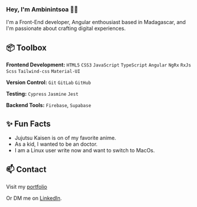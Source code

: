### Hey, I'm Ambinintsoa 👋🏽 

I'm a Front-End developer, Angular enthousiast based in Madagascar, and I'm passionate about crafting digital experiences. 

## 📦 Toolbox

**Frontend Development:** `HTML5` `CSS3` `JavaScript` `TypeScript` `Angular` `NgRx` `RxJs` `Scss` `Tailwind-css` `Material-UI`
 
**Version Control:** `Git` `GitLab` `GitHub`

**Testing:** `Cypress` `Jasmine` `Jest`

**Backend Tools:** `Firebase`, `Supabase`

 
## ✨ Fun Facts 

- Jujutsu Kaisen is on of my favorite anime.
- As a kid, I wanted to be an doctor.
- I am a Linux user write now and want to switch to MacOs.

## 📫 Contact

Visit my [portfolio](https://portfolly.io/rahmbints)

Or DM me on [LinkedIn](https://www.linkedin.com/in/ambinintsoa-harimanana-rakotonirina-a00b88191/). 
 

